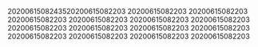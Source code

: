 2020061508243520200615082203
20200615082203
20200615082203
20200615082203
20200615082203
20200615082203
20200615082203
20200615082203
20200615082203
20200615082203
20200615082203
20200615082203
20200615082203
20200615082203
20200615082203
